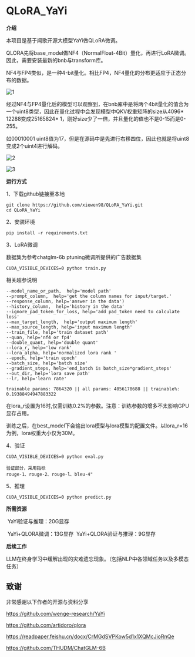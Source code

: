 # QLoRA_YaYi

**介绍**

本项目是基于闻歌开源大模型YaYi做QLoRA微调。

QLORA先将base_model做NF4（NormalFloat-4Bit）量化，再进行LoRA微调。因此，需要安装最新的bnb与transform库。

NF4与FP4类似，是一种4-bit量化。相比FP4，NF4量化的分布更适应于正态分布的数据。

![1](https://github.com/xiewen98/QLoRA_YaYi/tree/main/img/1.png)

经过NF4与FP4量化后的模型可以观察到，在bnb库中是将两个4bit量化的值合为一个uint8类型，因此在量化过程中会发现模型中QKV权重矩阵的size从4096* 12288变成25165824* 1，刚好size少了一倍，并且量化的值也不是0-15而是0-255。

如00010001 uint8值为17，但是在源码中是先进行右移四位，因此也就是将uint8变成2个uint4进行解码。

![2](https://github.com/xiewen98/QLoRA_YaYi/tree/main/img/1.png)

![3](https://github.com/xiewen98/QLoRA_YaYi/tree/main/img/1.png)

**运行方式**

1、下载github链接至本地

```
git clone https://github.com/xiewen98/QLoRA_YaYi.git
cd QLoRA_YaYi
```

2、安装环境

```
pip install -r requirements.txt
```

3、LoRA微调

数据集为参考chatglm-6b ptuning微调所提供的广告数据集

```
CUDA_VISIBLE_DEVICES=0 python train.py
```

相关超参说明

```
--model_name_or_path,  help='model path'
--prompt_column,  help='get the column names for input/target.'
--response_column, help='answer in the data')
--history_column,  help='history in the data'
--ignore_pad_token_for_loss, help='add pad_token need to calculate loss'
--max_target_length,  help='output maximum length'
--max_source_length, help='input maximum length'
--train_file, help='train dataset path'
--quan, help='nf4 or fp4'
--double_quant, help='double quant'
--lora_r, help='low rank'
--lora_alpha, help='normalized lora rank '
--epoch, help='train epoch'
--batch_size, help='batch size'
--gradient_steps, help='end_batch is batch_size*gradient_steps'
--out_dir, help='lora save path'
--lr, help='learn rate'
```

```
trainable params: 7864320 || all params: 4056178688 || trainable%: 0.19388494947883322
```

在lora_r设置为16时,仅需训练0.2%的参数。注意：训练参数的增多不太影响GPU显存占用。

训练之后，在best_model下会输出lora模型与lora模型的配置文件。以lora_r=16为例，lora权重大小仅为30M。

4、验证

```
CUDA_VISIBLE_DEVICES=0 python eval.py
```

```
验证部分，采用指标
rouge-1、rouge-2、rouge-l、bleu-4"
```

5、推理

```
CUDA_VISIBLE_DEVICES=0 python predict.py
```

**所需资源**

​	YaYi验证与推理：20G显存

​	YaYi+QLORA微调：13G显存
​	YaYi+QLORA验证与推理：9G显存



**后续工作**

LLM在终身学习中缓解出现的灾难遗忘现象。（包括NLP中各领域任务以及多模态任务）



## 致谢

非常感谢以下作者的开源与资料分享

https://github.com/wenge-research/YaYi

https://github.com/artidoro/qlora

https://readpaper.feishu.cn/docx/CrMGdSVPKow5d1x1XQMcJioRnQe

https://github.com/THUDM/ChatGLM-6B

